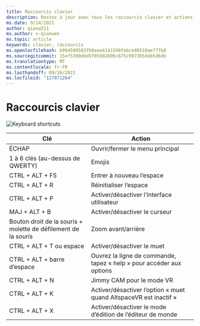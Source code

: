 ```yaml
---
title: Raccourcis clavier
description: Restez à jour avec tous les raccourcis clavier et actions disponibles pris en charge par l’application AltspaceVR.
ms.date: 9/14/2021
author: qianw211
ms.author: v-qianwen
ms.topic: article
keywords: clavier, raccourcis
ms.openlocfilehash: b994590583fb6eea4141598febce40510ae77fb8
ms.sourcegitcommit: 15ef5309ebd5f05502b06c675c9973b5deb5d6db
ms.translationtype: MT
ms.contentlocale: fr-FR
ms.lasthandoff: 09/16/2021
ms.locfileid: "127871264"
---
```

# <a name="keyboard-shortcuts"></a>Raccourcis clavier

<img src="images\keyboard-shortcuts.png" alt="Keyboard shortcuts">

| Clé | Action |
|---|---|
| ÉCHAP | Ouvrir/fermer le menu principal |
| 1 à 6 clés (au-dessus de QWERTY) | Emojis |
| CTRL + ALT + F5 | Entrer à nouveau l’espace |
| CTRL + ALT + R | Réinitialiser l’espace |
| CTRL + ALT + P | Activer/désactiver l’interface utilisateur |
| MAJ + ALT + B | Activer/désactiver le curseur |
| Bouton droit de la souris + molette de défilement de la souris | Zoom avant/arrière |
| CTRL + ALT + T ou espace | Activer/désactiver le muet |
| CTRL + ALT + barre d’espace | Ouvrez la ligne de commande, tapez « help » pour accéder aux options |
| CTRL + ALT + N | Jimmy CAM pour le mode VR |
| CTRL + ALT + K | Activer/désactiver l’option « muet quand AltspaceVR est inactif » |
| CTRL + ALT + X | Activer/désactiver le mode d’édition de l’éditeur de monde |